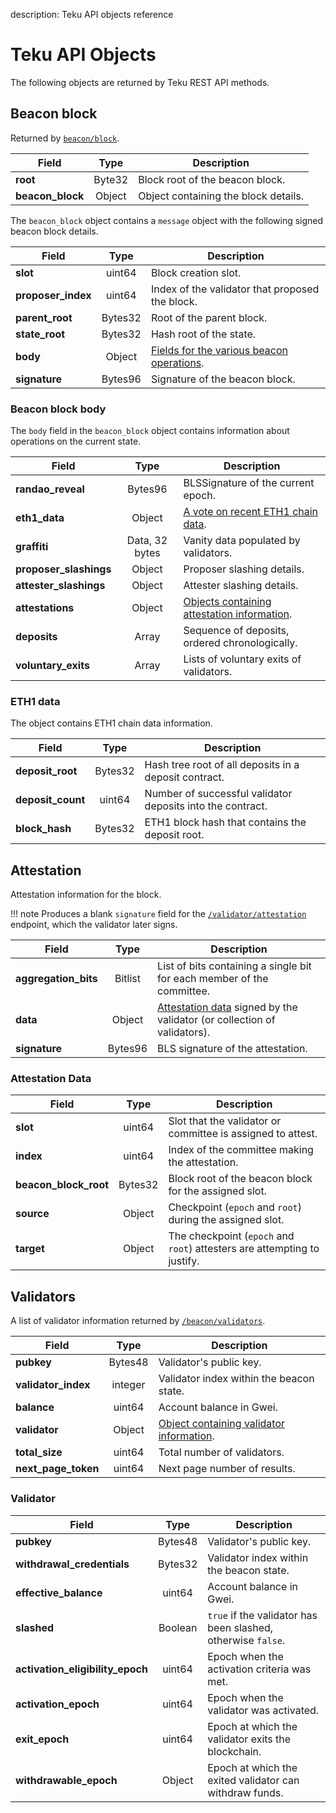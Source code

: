 description: Teku API objects reference
<!--- END of page meta data -->

# Teku API Objects

The following objects are returned by Teku REST API methods.

## Beacon block

Returned by [`beacon/block`](https://pegasyseng.github.io/teku/#operation/getBeaconBlock).

| Field                | Type                | Description                                         |
|----------------------|:-------------------:|-----------------------------------------------------|
| **root**             | Byte32              | Block root of the beacon block.                     |
| **beacon_block**     | Object              | Object containing the block details.                |

The `beacon_block` object contains a `message` object with the following signed beacon block
details.

| Field                | Type                | Description                                         |
|----------------------|:-------------------:|-----------------------------------------------------|
| **slot**             | uint64              | Block creation slot.                                |
| **proposer_index**   | uint64              | Index of the validator that proposed the block.     |
| **parent_root**      | Bytes32             | Root of the parent block.                           |
| **state_root**       | Bytes32             | Hash root of the state.                            |
| **body**             | Object              | [Fields for the various beacon operations](#beacon-block-body). |
| **signature**        | Bytes96             | Signature of the beacon block.                      |

### Beacon block body

The `body` field in the `beacon_block` object contains information about operations on the current
state.

| Field                  | Type                | Description                                         |
|------------------------|:-------------------:|-----------------------------------------------------|
| **randao_reveal**      | Bytes96             | BLSSignature of the current epoch.                  |
| **eth1_data**          | Object              | [A vote on recent ETH1 chain data](#eth1-data).    |
| **graffiti**           | Data, 32 bytes      | Vanity data populated by validators.                |
| **proposer_slashings** | Object              | Proposer slashing details.                         |
| **attester_slashings** | Object              | Attester slashing details.                         |
| **attestations**       | Object              | [Objects containing attestation information](#attestation). |
| **deposits**           | Array               | Sequence of deposits, ordered chronologically.      |
| **voluntary_exits**    | Array               | Lists of voluntary exits of validators.             |

### ETH1 data

The object contains ETH1 chain data information.

| Field                | Type                | Description                                         |
|----------------------|:-------------------:|-----------------------------------------------------|
| **deposit_root**     | Bytes32             | Hash tree root of all deposits in a deposit contract. |
| **deposit_count**    | uint64              | Number of successful validator deposits into the contract.|
| **block_hash**       | Bytes32             | ETH1 block hash that contains the deposit root. |

## Attestation

Attestation information for the block.

!!! note
    Produces a blank `signature` field for the
    [`/validator/attestation`](https://pegasyseng.github.io/teku/#operation/getValidatorAttestation)
    endpoint, which the validator later signs.

| Field                | Type                | Description                                         |
|----------------------|:-------------------:|-----------------------------------------------------|
| **aggregation_bits** | Bitlist             | List of bits containing a single bit for each member of the committee. |
| **data**             | Object              | [Attestation data](#attestation-data) signed by the validator (or collection of validators). |
| **signature**        | Bytes96             | BLS signature of the attestation.                   |

### Attestation Data

| Field                | Type                | Description                                         |
|----------------------|:-------------------:|-----------------------------------------------------|
| **slot**             | uint64              | Slot that the validator or committee is assigned to attest. |
| **index**            | uint64              | Index of the committee making  the attestation.     |
| **beacon_block_root** | Bytes32            | Block root of the beacon block for the assigned slot. |
| **source**           | Object              | Checkpoint (`epoch` and `root`) during the assigned slot. |
| **target**           | Object              | The checkpoint (`epoch` and `root`) attesters are attempting to justify. |

## Validators

A list of validator information returned by
[`/beacon/validators`](https://pegasyseng.github.io/teku/#operation/getBeaconValidators).

| Field                | Type                | Description                                         |
|----------------------|:-------------------:|-----------------------------------------------------|
| **pubkey**           | Bytes48             | Validator's public key.                             |
| **validator_index**  | integer             | Validator index within the beacon state.            |
| **balance**          | uint64              | Account balance in Gwei.                            |
| **validator**        | Object              | [Object containing validator information](#validator). |
| **total_size**       | uint64              | Total number of validators.                         |
| **next_page_token**  | uint64              | Next page number of results.                        |

### Validator

| Field                      | Type                | Description                                         |
|----------------------------|:-------------------:|-----------------------------------------------------|
| **pubkey**                 | Bytes48             | Validator's public key.                             |
| **withdrawal_credentials** | Bytes32             | Validator index within the beacon state.            |
| **effective_balance**      | uint64              | Account balance in Gwei.                            |
| **slashed**                | Boolean             | `true` if the validator has been slashed, otherwise `false`.|
| **activation_eligibility_epoch** | uint64        | Epoch when the activation criteria was met.         |
| **activation_epoch**       | uint64              | Epoch when the validator was activated.             |
| **exit_epoch**             | uint64              | Epoch at which the validator exits the blockchain. |
| **withdrawable_epoch**     | Object              | Epoch at which the exited validator can withdraw funds. |